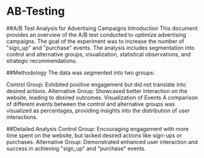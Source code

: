 # AB-Testing

##A/B Test Analysis for Advertising Campaigns
Introduction
This document provides an overview of the A/B test conducted to optimize advertising campaigns. The goal of the experiment was to increase the number of "sign_up" and "purchase" events. The analysis includes segmentation into control and alternative groups, visualization, statistical observations, and strategic recommendations.

##Methodology
The data was segmented into two groups:

Control Group: Exhibited positive engagement but did not translate into desired actions.
Alternative Group: Showcased better interaction on the website, leading to desired outcomes.
Visualization of Events
A comparison of different events between the control and alternative groups was visualized as percentages, providing insights into the distribution of user interactions.

##Detailed Analysis
Control Group: Encouraging engagement with more time spent on the website, but lacked desired actions like sign-ups or purchases.
Alternative Group: Demonstrated enhanced user interaction and success in achieving "sign_up" and "purchase" events.
